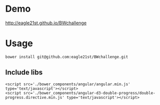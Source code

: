 # Demo
http://eagle21st.github.io/BWchallenge

# Usage
`bower install git@github.com:eagle21st/BWchallenge.git`
## Include libs
```
<script src='./bower_components/angular/angular.min.js' type='text/javascript'></script>
<script src='./bower_components/angular-d3-double-progress/double-progress.directive.min.js' type='text/javascript'></script>
```
  
